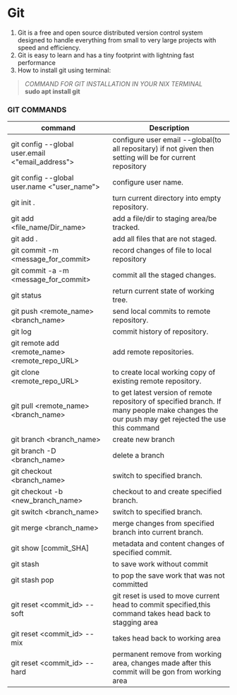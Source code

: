 # Git
1. Git is a free and open source distributed version control system designed to handle everything from small to very large projects with speed and efficiency.
2. Git is easy to learn and has a tiny footprint with lightning fast performance 
3. How to install git using terminal:
> _COMMAND FOR GIT INSTALLATION IN YOUR NIX TERMINAL_  
>         **sudo apt install git**
### GIT COMMANDS

| command |  Description|
|----------|-----------|
|git config --global user.email <"email_address">| configure user email --global(to all repositary) if not given then setting will be for current repository| 
|git config --global user.name <"user_name">|configure user name.|
| git init . | turn current directory into empty repository.|
|git add \<file_name/Dir_name> | add a file/dir to staging area/be tracked.|
|git add . | add all files that are not staged.|
|git commit -m \<message_for_commit> | record changes of file to local repository|
|git commit -a -m \<message_for_commit> | commit all the staged changes.| 
|git status | return current state of working tree.|
|git push \<remote_name> \<branch_name> | send local commits to remote repository.|
|git log | commit history of repository.|
|git remote add \<remote_name> \<remote_repo_URL> | add remote repositories.|
|git clone \<remote_repo_URL> | to create local working copy of existing remote repository.|
|git pull \<remote_name> \<branch_name> | to get latest version of remote repository of specified branch. If many people make changes the our push may get rejected the use this command|
|git branch <branch_name> | create new branch|
|git branch -D <branch_name> | delete a branch|
|git checkout <branch_name> | switch to specified branch.|
|git checkout -b <new_branch_name> | checkout to and create specified branch.|
|git switch <branch_name> | switch to specified branch.|
|git merge <branch_name> | merge changes from specified branch into current branch.|
|git show [commit_SHA] | metadata and content changes of specified commit.|
|git stash | to save work without commit|
|git stash pop | to pop the save work that was not committed|
|git reset <commit_id> --soft | git reset is used to move current head to commit specified,this command takes head back to stagging area |
|git reset <commit_id> --mix | takes head back to working area|
|git reset <commit_id> --hard |permanent remove from working area, changes made after this commit will be gon from working area |

